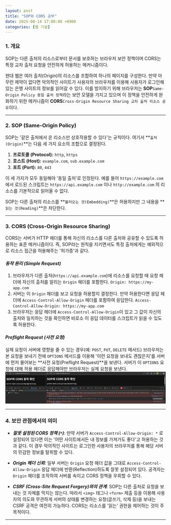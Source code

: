 ```yaml
---
layout: post
title: "SOP와 CORS 공부"
date: 2025-08-14 17:00:00 +0900
categories: [웹 기술]
---
```


### 1. 개요

SOP는 다른 출처의 리소스로부터 문서를 보호하는 브라우저 보안 정책이며 CORS는 특정 교차 출처 요청을 안전하게 허용하는 메커니즘이다.

현대 웹은 여러 출처(Origin)의 리소스를 조합하여 하나의 페이지를 구성한다. 만약 아무런 제약이 없다면 악의적인 사이트가 사용자의 브라우저를 이용해 사용자가 로그인해 있는 은행 사이트의 정보를 읽어갈 수 있다. 이를 방지하기 위해 브라우저는 **SOP**`Same-Origin Policy 동일 출처 정책`라는 보안 모델을 가지고 있으며 이 정책을 안전하게 완화하기 위한 메커니즘이 **CORS**`Cross-Origin Resource Sharing 교차 출처 리소스 공유`이다.

---

### 2. SOP (Same-Origin Policy)

SOP는 '같은 출처에서 온 리소스만 상호작용할 수 있다'는 규칙이다. 여기서 **`출처(Origin)`**는 다음 세 가지 요소의 조합으로 결정된다.

1.  **프로토콜 (Protocol):** `http`, `https`
2.  **호스트 (Host):** `example.com`, `sub.example.com`
3.  **포트 (Port):** `80`, `443`

이 세 가지가 모두 동일해야 '동일 출처'로 인정된다. 예를 들어 `https://example.com` 에서 로드된 스크립트는 `https://api.example.com` 이나 `http://example.com` 의 리소스를 기본적으로 읽어올 수 없다.

SOP는 다른 출처의 리소스를 **`불러오는 것(Embedding)`**은 허용하지만 그 내용을 **`읽는 것(Reading)`**은 차단한다.

---

### 3. CORS (Cross-Origin Resource Sharing)

CORS는 서버가 HTTP 헤더를 통해 자신의 리소스를 다른 출처와 공유할 수 있도록 허용하는 표준 메커니즘이다. 즉, SOP라는 원칙을 지키면서도 특정 출처에게는 예외적으로 리소스 접근을 허용해주는 '허가증'과 같다.

#### ***동작 원리 (Simple Request)***
1.  브라우저가 다른 출처(`https://api.example.com`)에 리소스를 요청할 때 요청 헤더에 자신의 출처를 알리는 `Origin` 헤더를 포함한다.
    `Origin: https://my-app.com`
2.  서버는 이 `Origin` 헤더를 보고 요청을 허용할지 결정한다. 만약 허용한다면 응답 헤더에 `Access-Control-Allow-Origin` 헤더를 포함하여 응답한다.
    `Access-Control-Allow-Origin: https://my-app.com`
3.  브라우저는 응답 헤더에 `Access-Control-Allow-Origin`이 있고 그 값이 자신의 출처와 일치하는 것을 확인하면 비로소 이 응답 데이터를 스크립트가 읽을 수 있도록 허용한다.

#### ***Preflight Request (사전 요청)***
실제 요청이 서버에 영향을 줄 수 있는 경우(예: `POST`, `PUT`, `DELETE` 메서드) 브라우저는 본 요청을 보내기 전에 `OPTIONS` 메서드를 이용해 '이런 요청을 보내도 괜찮은지'를 서버에 먼저 물어보는 **사전 요청(Preflight Request)**을 보낸다. 서버가 이 `OPTIONS` 요청에 대해 허용 헤더로 응답해야만 브라우저는 실제 요청을 보낸다.
   ![CORS](/assets/images/Cors_1.png)

---

### 4. 보안 관점에서의 의미

*   ***잘못 설정된 CORS 정책 (`*`)***:
    만약 서버가 `Access-Control-Allow-Origin: *` 로 설정되어 있다면 이는 '어떤 사이트에서든 내 정보를 가져가도 좋다'고 허용하는 것과 같다. 이 경우 악의적인 사이트는 로그인한 사용자의 브라우저를 통해 해당 서버의 민감한 정보를 탈취할 수 있다.

*   ***Origin 헤더 신뢰***:
    일부 서버는 `Origin` 요청 헤더 값을 그대로 `Access-Control-Allow-Origin` 응답 헤더에 반환(Reflection)하도록 잘못 설정되어 있다. 공격자는 `Origin` 헤더를 조작하여 서버를 속이고 CORS 정책을 우회할 수 있다.

*   ***CSRF (Cross-Site Request Forgery)와의 관계***:
    SOP는 다른 출처로 요청을 보내는 것 자체를 막지는 않는다. 따라서 `<img>` 태그나 `<form>` 제출 등을 이용해 사용자의 의도와 무관하게 서버의 상태를 변경하는 요청(글쓰기, 삭제 등)을 보내는 CSRF 공격은 여전히 가능하다. CORS는 리소스를 '읽는' 권한을 제어하는 것이 주 목적이다.

<hr class="short-rule">